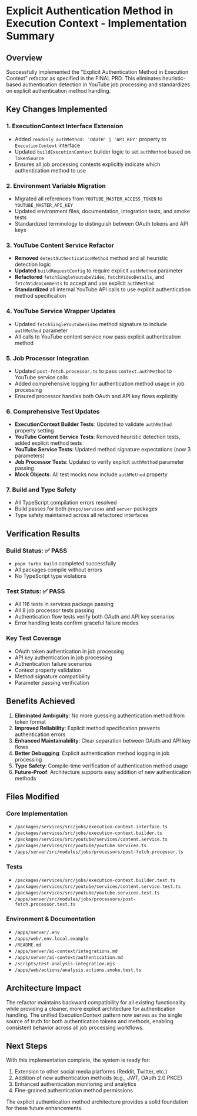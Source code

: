 # Explicit Authentication Method in Execution Context - Implementation Summary

## Overview
Successfully implemented the "Explicit Authentication Method in Execution Context" refactor as specified in the FINAL PRD. This eliminates heuristic-based authentication detection in YouTube job processing and standardizes on explicit authentication method handling.

## Key Changes Implemented

### 1. ExecutionContext Interface Extension
- Added `readonly authMethod: 'OAUTH' | 'API_KEY'` property to `ExecutionContext` interface
- Updated `buildExecutionContext` builder logic to set `authMethod` based on `TokenSource`
- Ensures all job processing contexts explicitly indicate which authentication method to use

### 2. Environment Variable Migration
- Migrated all references from `YOUTUBE_MASTER_ACCESS_TOKEN` to `YOUTUBE_MASTER_API_KEY`
- Updated environment files, documentation, integration tests, and smoke tests
- Standardized terminology to distinguish between OAuth tokens and API keys

### 3. YouTube Content Service Refactor
- **Removed** `detectAuthenticationMethod` method and all heuristic detection logic
- **Updated** `buildRequestConfig` to require explicit `authMethod` parameter
- **Refactored** `fetchSingleYoutubeVideo`, `fetchVideoDetails`, and `fetchVideoComments` to accept and use explicit `authMethod`
- **Standardized** all internal YouTube API calls to use explicit authentication method specification

### 4. YouTube Service Wrapper Updates
- Updated `fetchSingleYoutubeVideo` method signature to include `authMethod` parameter
- All calls to YouTube content service now pass explicit authentication method

### 5. Job Processor Integration
- Updated `post-fetch.processor.ts` to pass `context.authMethod` to YouTube service calls
- Added comprehensive logging for authentication method usage in job processing
- Ensured processor handles both OAuth and API key flows explicitly

### 6. Comprehensive Test Updates
- **ExecutionContext Builder Tests**: Updated to validate `authMethod` property setting
- **YouTube Content Service Tests**: Removed heuristic detection tests, added explicit method tests  
- **YouTube Service Tests**: Updated method signature expectations (now 3 parameters)
- **Job Processor Tests**: Updated to verify explicit `authMethod` parameter passing
- **Mock Objects**: All test mocks now include `authMethod` property

### 7. Build and Type Safety
- All TypeScript compilation errors resolved
- Build passes for both `@repo/services` and `server` packages
- Type safety maintained across all refactored interfaces

## Verification Results

### Build Status: ✅ PASS
- `pnpm turbo build` completed successfully
- All packages compile without errors
- No TypeScript type violations

### Test Status: ✅ PASS  
- All 116 tests in services package passing
- All 8 job processor tests passing
- Authentication flow tests verify both OAuth and API key scenarios
- Error handling tests confirm graceful failure modes

### Key Test Coverage
- OAuth token authentication in job processing
- API key authentication in job processing  
- Authentication failure scenarios
- Context property validation
- Method signature compatibility
- Parameter passing verification

## Benefits Achieved

1. **Eliminated Ambiguity**: No more guessing authentication method from token format
2. **Improved Reliability**: Explicit method specification prevents authentication errors
3. **Enhanced Maintainability**: Clear separation between OAuth and API key flows
4. **Better Debugging**: Explicit authentication method logging in job processing
5. **Type Safety**: Compile-time verification of authentication method usage
6. **Future-Proof**: Architecture supports easy addition of new authentication methods

## Files Modified

### Core Implementation
- `/packages/services/src/jobs/execution-context.interface.ts`
- `/packages/services/src/jobs/execution-context.builder.ts`
- `/packages/services/src/youtube/services/content.service.ts`
- `/packages/services/src/youtube/youtube.services.ts`
- `/apps/server/src/modules/jobs/processors/post-fetch.processor.ts`

### Tests  
- `/packages/services/src/jobs/execution-context.builder.test.ts`
- `/packages/services/src/youtube/services/content.service.test.ts`
- `/packages/services/src/youtube/youtube.services.test.ts`
- `/apps/server/src/modules/jobs/processors/post-fetch.processor.test.ts`

### Environment & Documentation
- `/apps/server/.env`
- `/apps/web/.env.local.example`
- `/README.md`
- `/apps/server/ai-context/integrations.md`
- `/apps/server/ai-context/authentication.md`
- `/scripts/test-analysis-integration.mjs`
- `/apps/web/actions/analysis.actions.smoke.test.ts`

## Architecture Impact

The refactor maintains backward compatibility for all existing functionality while providing a cleaner, more explicit architecture for authentication handling. The unified ExecutionContext pattern now serves as the single source of truth for both authentication tokens and methods, enabling consistent behavior across all job processing workflows.

## Next Steps

With this implementation complete, the system is ready for:
1. Extension to other social media platforms (Reddit, Twitter, etc.)
2. Addition of new authentication methods (e.g., JWT, OAuth 2.0 PKCE)
3. Enhanced authentication monitoring and analytics
4. Fine-grained authentication method permissions

The explicit authentication method architecture provides a solid foundation for these future enhancements.
